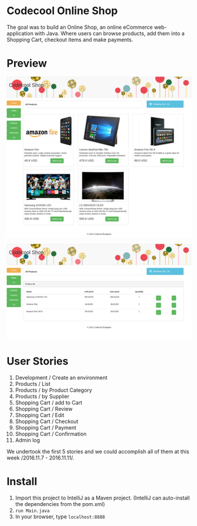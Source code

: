 # Codecool Online Shop

The goal was to build an Online Shop, an online eCommerce web-application with Java.
Where users can browse products, add them into a Shopping Cart, checkout items and make payments.

# Preview 

!["preview"](src/main/resources/public/img/preview_home.png)


!["preview"](src/main/resources/public/img/preview_cart.png)


# User Stories

1. Development / Create an environment
2. Products / List
3. Products / by Product Category
4. Products / by Supplier
5. Shopping Cart / add to Cart
6. Shopping Cart / Review
7. Shopping Cart / Edit
8. Shopping Cart / Checkout
9. Shopping Cart / Payment
10. Shopping Cart / Confirmation
11. Admin log

We undertook the first 5 stories and we could accomplish all of them at this week /2016.11.7 - 2016.11.11/.


# Install

1. Import this project to IntelliJ as a Maven project. (IntelliJ can auto-install the dependencies from the pom.xml)
2. `run Main.java`
3. In your browser, type `localhost:8888`




